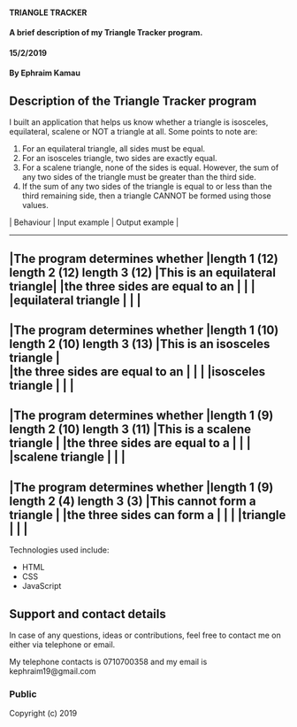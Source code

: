 #### TRIANGLE TRACKER
#### A brief description of my Triangle Tracker program.
#### 15/2/2019
#### By **Ephraim Kamau**

## Description of the Triangle Tracker program
<p>I built an application that helps us know whether a triangle is isosceles, equilateral, scalene or NOT a triangle at all.
Some points to note are:
<ol>
<li>For an equilateral triangle, all sides must be equal.</li>
<li>For an isosceles triangle, two sides are exactly equal.</li>
<li>For a scalene triangle, none of the sides is equal. However, the sum of any two sides of the triangle must be greater than the third side.</li>
<li>If the sum of any two sides of the triangle is equal to or less than the third remaining side, then a triangle CANNOT be formed using those values.</li></p>
</ol>


|       Behaviour                 |          Input example                     |           Output example      |
  ------------------------------- -------------------------------------------  ---------------------------------
|The program determines whether   |length 1 (12) length 2 (12)  length 3 (12)  |This is an equilateral triangle|
|the three sides  are equal to an |                                            |                               |
|equilateral triangle             |                                            |                               |
----------------------------------------------------------------------------------------------------------------
|The program determines whether   |length 1 (10) length 2 (10)  length 3 (13)  |This is an isosceles triangle  |  
|the three sides are equal to an  |                                            |                               |
|isosceles triangle               |                                            |                               |
----------------------------------------------------------------------------------------------------------------
|The program determines whether   |length 1 (9) length 2 (10)  length 3 (11)   |This is a scalene triangle     |
|the three sides are equal to a   |                                            |                               |
|scalene triangle                 |                                            |                               |
----------------------------------------------------------------------------------------------------------------
|The program determines whether   |length 1 (9) length 2 (4)  length 3 (3)     |This cannot form a triangle    |
|the three sides can form a       |                                            |                               |
|triangle                         |                                            |                               |
----------------------------------------------------------------------------------------------------------------


<p>Technologies used include:</p>
<ul>
<li>HTML</li>
<li>CSS</li>
<li>JavaScript</li>
</ul>

## Support and contact details
<p>In case of any questions, ideas or contributions, feel free to contact me on either via telephone or email.</p>
<p>My telephone contacts is 0710700358 and my email is kephraim19@gmail.com</p>


### Public
Copyright (c) 2019
